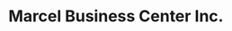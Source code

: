 ---
title: "Marcel Business Center Inc."
url: /zwedru/marcel-business-center-inc/
shop: convenience
---